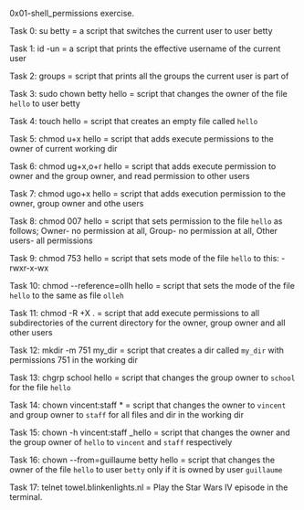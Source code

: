 0x01-shell_permissions exercise.

Task 0: su betty = a script that switches the current user to user betty

Task 1: id -un = a script that prints the effective username of the current user

Task 2: groups = script that prints all the groups the current user is part of

Task 3: sudo chown betty hello = script that changes the owner of the file ```hello``` to user betty

Task 4: touch hello = script that creates an empty file called ```hello```

Task 5: chmod u+x hello = script that adds execute permissions to the owner of current working dir

Task 6: chmod ug+x,o+r hello = script that adds execute permission to owner and the group owner, and read permission to other users

Task 7: chmod ugo+x hello = script that adds execution permission to the owner, group owner and othe users

Task 8: chmod 007 hello = script that sets permission to the file ```hello``` as follows; Owner- no permission at all, Group- no permission at all, Other users- all permissions

Task 9: chmod 753 hello = script that sets mode of the file ```hello``` to this: -rwxr-x-wx

Task 10: chmod --reference=ollh hello = script that sets the mode of the file ```hello``` to the same as file ```olleh```

Task 11: chmod -R +X . = script that add execute permissions to all subdirectories of the current directory for the owner, group owner and all other users

Task 12: mkdir -m 751 my_dir = script that creates a dir called ```my_dir``` with permissions 751 in the working dir

Task 13: chgrp school hello = script that changes the group owner to ```school``` for the file ```hello```

Task 14: chown vincent:staff * = script that changes the owner to ```vincent``` and group owner to ```staff``` for all files and dir in the working dir

Task 15: chown -h vincent:staff _hello = script that changes the owner and the group owner of ```hello``` to ```vincent``` and ```staff``` respectively

Task 16: chown --from=guillaume betty hello = script that changes the owner of the file ```hello``` to user ```betty``` only if it is owned by user ```guillaume```

Task 17: telnet towel.blinkenlights.nl = Play the Star Wars IV episode in the terminal.
